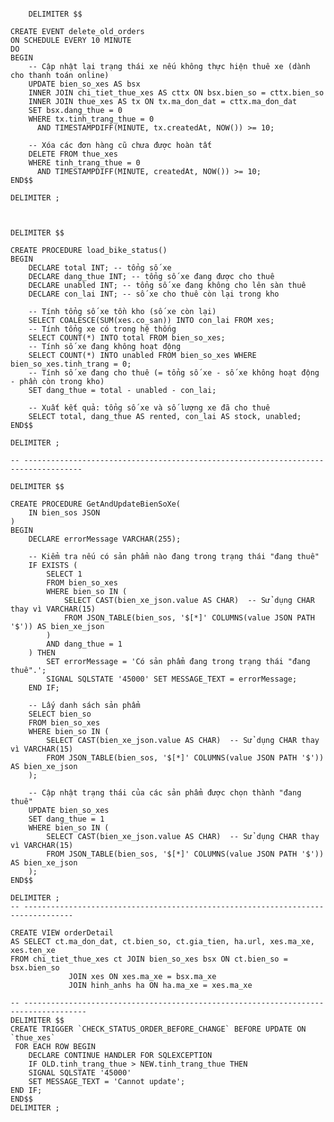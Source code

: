 <pre>
<code>
    DELIMITER $$

CREATE EVENT delete_old_orders
ON SCHEDULE EVERY 10 MINUTE
DO
BEGIN
    -- Cập nhật lại trạng thái xe nếu không thực hiện thuê xe (dành cho thanh toán online)
    UPDATE bien_so_xes AS bsx
    INNER JOIN chi_tiet_thue_xes AS cttx ON bsx.bien_so = cttx.bien_so
    INNER JOIN thue_xes AS tx ON tx.ma_don_dat = cttx.ma_don_dat
    SET bsx.dang_thue = 0
    WHERE tx.tinh_trang_thue = 0 
      AND TIMESTAMPDIFF(MINUTE, tx.createdAt, NOW()) >= 10;

    -- Xóa các đơn hàng cũ chưa được hoàn tất
    DELETE FROM thue_xes
    WHERE tinh_trang_thue = 0 
      AND TIMESTAMPDIFF(MINUTE, createdAt, NOW()) >= 10;
END$$

DELIMITER ;



DELIMITER $$

CREATE PROCEDURE load_bike_status()
BEGIN
    DECLARE total INT; -- tổng số xe
    DECLARE dang_thue INT; -- tổng số xe đang được cho thuê
    DECLARE unabled INT; -- tổng số xe đang không cho lên sàn thuê
    DECLARE con_lai INT; -- số xe cho thuê còn lại trong kho

    -- Tính tổng số xe tồn kho (số xe còn lại)
    SELECT COALESCE(SUM(xes.co_san)) INTO con_lai FROM xes;
    -- Tính tổng xe có trong hệ thống
    SELECT COUNT(*) INTO total FROM bien_so_xes;
    -- Tính số xe đang không hoạt động
    SELECT COUNT(*) INTO unabled FROM bien_so_xes WHERE bien_so_xes.tinh_trang = 0;
    -- Tính số xe đang cho thuê (= tổng số xe - số xe không hoạt động - phần còn trong kho)
    SET dang_thue = total - unabled - con_lai;

    -- Xuất kết quả: tổng số xe và số lượng xe đã cho thuê
    SELECT total, dang_thue AS rented, con_lai AS stock, unabled;
END$$

DELIMITER ;

-- -----------------------------------------------------------------------------------

DELIMITER $$

CREATE PROCEDURE GetAndUpdateBienSoXe(
    IN bien_sos JSON
)
BEGIN
    DECLARE errorMessage VARCHAR(255);
    
    -- Kiểm tra nếu có sản phẩm nào đang trong trạng thái "đang thuê"
    IF EXISTS (
        SELECT 1
        FROM bien_so_xes
        WHERE bien_so IN (
            SELECT CAST(bien_xe_json.value AS CHAR)  -- Sử dụng CHAR thay vì VARCHAR(15)
            FROM JSON_TABLE(bien_sos, '$[*]' COLUMNS(value JSON PATH '$')) AS bien_xe_json
        )
        AND dang_thue = 1
    ) THEN
        SET errorMessage = 'Có sản phẩm đang trong trạng thái "đang thuê".';
        SIGNAL SQLSTATE '45000' SET MESSAGE_TEXT = errorMessage;
    END IF;

    -- Lấy danh sách sản phẩm
    SELECT bien_so
    FROM bien_so_xes
    WHERE bien_so IN (
        SELECT CAST(bien_xe_json.value AS CHAR)  -- Sử dụng CHAR thay vì VARCHAR(15)
        FROM JSON_TABLE(bien_sos, '$[*]' COLUMNS(value JSON PATH '$')) AS bien_xe_json
    );

    -- Cập nhật trạng thái của các sản phẩm được chọn thành "đang thuê"
    UPDATE bien_so_xes
    SET dang_thue = 1
    WHERE bien_so IN (
        SELECT CAST(bien_xe_json.value AS CHAR)  -- Sử dụng CHAR thay vì VARCHAR(15)
        FROM JSON_TABLE(bien_sos, '$[*]' COLUMNS(value JSON PATH '$')) AS bien_xe_json
    );
END$$

DELIMITER ;
-- ---------------------------------------------------------------------------------

CREATE VIEW orderDetail
AS SELECT ct.ma_don_dat, ct.bien_so, ct.gia_tien, ha.url, xes.ma_xe, xes.ten_xe
FROM chi_tiet_thue_xes ct JOIN bien_so_xes bsx ON ct.bien_so = bsx.bien_so
			 JOIN xes ON xes.ma_xe = bsx.ma_xe
			 JOIN hinh_anhs ha ON ha.ma_xe = xes.ma_xe 

-- ------------------------------------------------------------------------------------
DELIMITER $$
CREATE TRIGGER `CHECK_STATUS_ORDER_BEFORE_CHANGE` BEFORE UPDATE ON `thue_xes`
 FOR EACH ROW BEGIN
	DECLARE CONTINUE HANDLER FOR SQLEXCEPTION
	IF OLD.tinh_trang_thue > NEW.tinh_trang_thue THEN
    SIGNAL SQLSTATE '45000'
    SET MESSAGE_TEXT = 'Cannot update';
END IF;
END$$
DELIMITER ;
</code>
</pre>

